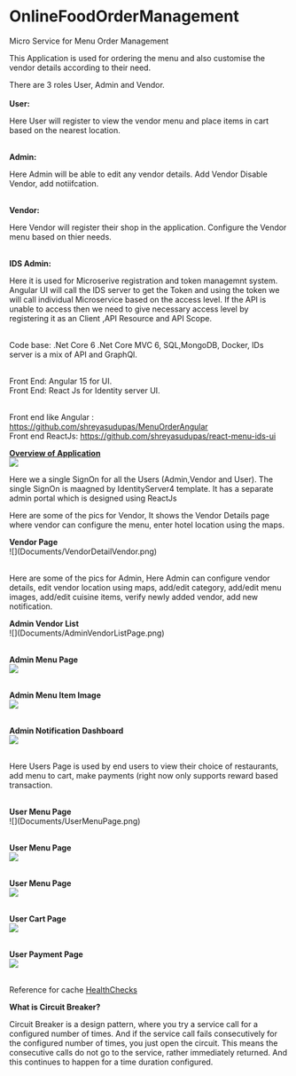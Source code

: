 # OnlineFoodOrderManagement
Micro Service for Menu Order Management

This Application is used for ordering the menu and also customise the vendor details according to their need.

There are 3 roles User, Admin and Vendor.<br/><br/>
<b>User:</b> <p>Here User will register to view the vendor menu and place items in cart based on the nearest location.</p><br/>
<b>Admin:</b> <p>Here Admin will be able to edit any vendor details. Add Vendor Disable Vendor, add notiifcation.</p><br/>
<b>Vendor:</b> <p>Here Vendor will register their shop in the application. Configure the Vendor menu based on thier needs.</p><br/>
<b>IDS Admin:</b> <p>Here it is used for Microserive registration and token managemnt system. Angular UI will call the IDS server to get the Token and using
the  token we will call individual Microservice based on the access level. If the API is unable to access then we need to give necessary access level by
registering it as an Client ,API Resource and API Scope.
</p><br/>
Code base: .Net Core 6 .Net Core MVC 6, SQL,MongoDB, Docker, IDs server is a mix of API and GraphQl.<br/><br/>

Front End: Angular 15 for UI. <br/>
Front End: React Js for Identity server UI.<br/><br/>

Front end like Angular : https://github.com/shreyasudupas/MenuOrderAngular <br/>
Front end ReactJs: https://github.com/shreyasudupas/react-menu-ids-ui <br/>

<b><u>Overview of Application</u></b> <br/>
![](Documents/OverviewDiagram.PNG)

<p>Here we a single SignOn for all the Users (Admin,Vendor and User). The single SignOn is maagned by IdentityServer4 template. It has a separate admin portal which is designed using ReactJs</p>

<p>Here are some of the pics for Vendor, It shows the Vendor Details page where vendor can configure the menu, enter hotel location using the maps.</p>
<b>Vendor Page</b><br/>
![](Documents/VendorDetailVendor.png)<br/><br/>

<p>Here are some of the pics for Admin, Here Admin can configure vendor details, edit vendor location using maps, add/edit category, add/edit menu images, add/edit cuisine items, verify newly added vendor, add new notification.</p>
<b>Admin Vendor List</b><br/>
![](Documents/AdminVendorListPage.png)<br/><br/>

<b>Admin Menu Page</b><br/>
![](Documents/AdminVendorMenuPage.png)<br/><br/>

<b>Admin Menu Item Image</b><br/>
![](Documents/AdminMenuItemImage.png)<br/><br/>

<b>Admin Notification Dashboard</b><br/>
![](Documents/AdminNotificationDashboard.png)<br/><br/>

<p>Here Users Page is used by end users to view their choice of restaurants, add menu to cart, make payments (right now only supports reward based transaction. </p><br/>
<b>User Menu Page</b><br/>
![](Documents/UserMenuPage.png)<br/><br/>

<b>User Menu Page</b><br/>
![](Documents/AdminVendorMenuPage.png)<br/><br/>

<b>User Menu Page</b><br/>
![](Documents/UserMenuDetailPage.png)<br/><br/>

<b>User Cart Page</b><br/>
![](Documents/UserCartPage.png)<br/><br/>

<b>User Payment Page</b><br/>
![](Documents/UserPaymentPage.png)<br/><br/>

<p> Reference for cache <a href="https://github.com/Xabaril/AspNetCore.Diagnostics.HealthChecks">HealthChecks</a></p>
 
 <p><b>What is Circuit Breaker?</b></p>
<p>Circuit Breaker is a design pattern, where you try a service call for a configured number of times. And if the service call 
fails consecutively for the configured number of times, you just open the circuit. This means the consecutive calls do not go
 to the service, rather immediately returned. And this continues to happen for a time duration configured.</p></br/><br/>

 </p>
 

